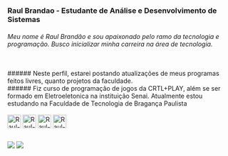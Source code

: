### Raul Brandao - Estudante de Análise e Desenvolvimento de Sistemas

###### Meu nome é Raul Brandão e sou apaixonado pelo ramo da tecnologia e programação. Busco inicializar minha carreira na área de tecnologia.
<br>
###### Neste perfil, estarei postando atualizações de meus programas feitos livres, quanto projetos da faculdade.
<br>
###### Fiz curso de programação de jogos da CRTL+PLAY, além se ser formado em Eletroeletonica na instituição Senai. Atualmente estou estudando na Faculdade de Tecnologia de Bragança Paulista

<div style="display: inline_block"><br>
  <img align="center" alt="Raul-javascript" height="30" src="https://img.shields.io/badge/javascript-%2320232a.svg?style=for-the-badge&logo=javascrip&logoColor=%2361DAFB">
  <img align="center" alt="Raul-html" height="30" src="https://img.shields.io/badge/html-black?style=for-the-badge&logo=html&logoColor=white">
  <img align="center" alt="Raul-css" height="30" src="https://img.shields.io/badge/css-6DA55F?style=for-the-badge&logo=css&logoColor=white">
  <img align="center" alt="Raul-java" height="30" src="https://img.shields.io/badge/java-%23E0234E.svg?style=for-the-badge&logo=java&logoColor=white">
</div>

 ##
 
<div> 
  <a href="https://www.instagram.com/raulju01/" target="_blank"><img src="https://img.shields.io/badge/-Instagram-%23E4405F?style=for-the-badge&logo=instagram&logoColor=white" target="_blank"></a>
  <a href="https://www.linkedin.com/in/raul-julio-6ab9b4288/"><img src="https://img.shields.io/badge/-LinkedIn-%230077B5?style=for-the-badge&logo=linkedin&logoColor=white" target="_blank"></a> 
</div>
